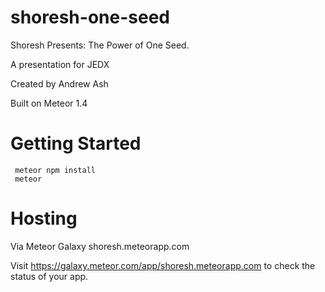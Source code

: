 # shoresh-one-seed
Shoresh Presents: The Power of One Seed. 

A presentation for JEDX

Created by Andrew Ash

Built on Meteor 1.4

# Getting Started

```
 meteor npm install
 meteor
```

# Hosting

Via Meteor Galaxy
shoresh.meteorapp.com

Visit https://galaxy.meteor.com/app/shoresh.meteorapp.com to check the status
of your app.
